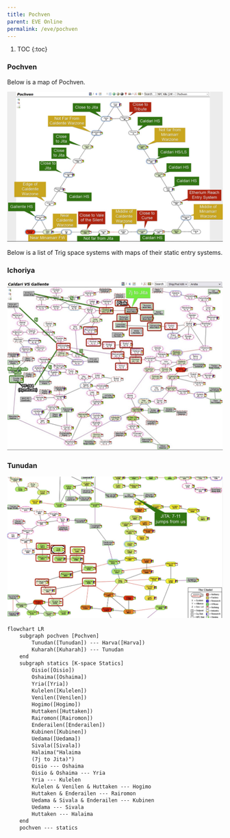 ```yaml
---
title: Pochven
parent: EVE Online
permalink: /eve/pochven
---
```

1. TOC
{:toc}
### Pochven
Below is a map of Pochven.

![Pochven](/images/eve/pochven.jpg)

Below is a list of Trig space systems with maps of their static entry systems.
 
### Ichoriya
![Ichoriya](/images/eve/ichoriya-statics.jpg)

### Tunudan
![Tunudan](/images/eve/tunudan-statics.jpg)

```mermaid
flowchart LR
    subgraph pochven [Pochven]
        Tunudan([Tunudan]) --- Harva([Harva])
        Kuharah([Kuharah]) --- Tunudan
    end
    subgraph statics [K-space Statics]
        Oisio([Oisio])
        Oshaima([Oshaima])
        Yria([Yria])
        Kulelen([Kulelen])
        Venilen([Venilen])
        Hogimo([Hogimo])
        Huttaken([Huttaken])
        Rairomon([Rairomon])
        Enderailen([Enderailen])
        Kubinen([Kubinen])
        Uedama([Uedama])
        Sivala([Sivala])
        Halaima("Halaima
        (7j to Jita)")
        Oisio --- Oshaima
        Oisio & Oshaima --- Yria
        Yria --- Kulelen
        Kulelen & Venilen & Huttaken --- Hogimo
        Huttaken & Enderailen --- Rairomon
        Uedama & Sivala & Enderailen --- Kubinen
        Uedama --- Sivala
        Huttaken --- Halaima
    end
    pochven --- statics
```
